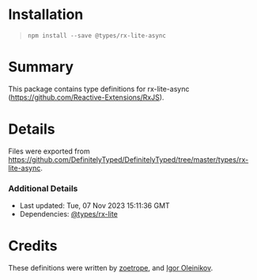 # Installation
> `npm install --save @types/rx-lite-async`

# Summary
This package contains type definitions for rx-lite-async (https://github.com/Reactive-Extensions/RxJS).

# Details
Files were exported from https://github.com/DefinitelyTyped/DefinitelyTyped/tree/master/types/rx-lite-async.

### Additional Details
 * Last updated: Tue, 07 Nov 2023 15:11:36 GMT
 * Dependencies: [@types/rx-lite](https://npmjs.com/package/@types/rx-lite)

# Credits
These definitions were written by [zoetrope](https://github.com/zoetrope), and [Igor Oleinikov](https://github.com/Igorbek).
